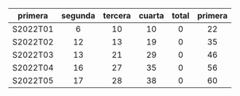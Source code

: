 |  primera  |  segunda  |  tercera  |  cuarta  |  total  |  primera  |
|:---------:|:---------:|:---------:|:--------:|:-------:|:---------:|
| S2022T01  |     6     |    10     |    10    |    0    |    22     |
| S2022T02  |    12     |    13     |    19    |    0    |    35     |
| S2022T03  |    13     |    21     |    29    |    0    |    46     |
| S2022T04  |    16     |    27     |    35    |    0    |    56     |
| S2022T05  |    17     |    28     |    38    |    0    |    60     |